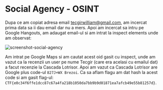 # Social Agency - OSINT

Dupa ce am copiat adresa email tecgirwilliam@gmail.com,  am incercat prima data sa ii dau email dar nu a mers.
Apoi am incercat sa intru pe Google Hangouts, am adaugat email-ul si am intrat la inspect elements unde am observat:

![screenshot-social-agency](https://github.com/pligonstein/Veterans_in_security_ctf/blob/master/unbreakable-autumn-2021/social-agency/screeshot.png)

Am intrat pe Google Maps si am cautat acest oid gasit cu inspect, unde am vazut ca la recenzii un user pe nume Tecgir (care era acelasi cu emailul dat) a facut recenzie la Cascada Lotrisor.
Apoi am vazut ca Cascada Lotrisor are Google plus code-ul `827J+WX Brezoi`.
Ca sa aflam flagu am dat hash la acest code si am gasit flag-ul: `CTF{e0c34f6ffe1dcc87c67a4fa218b1050da7bb9b9d01871ea7afcb49e55b81257d}`.
